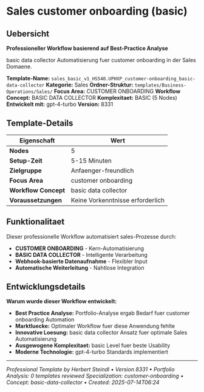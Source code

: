 # Sales customer onboarding (basic)

## Uebersicht

**Professioneller Workflow basierend auf Best-Practice Analyse**

basic data collector Automatisierung fuer customer onboarding in der Sales Domaene.

**Template-Name:** `sales_basic_v1_HS540.UPHXP_customer-onboarding_basic-data-collector`
**Kategorie:** Sales
**Ordner-Struktur:** `templates/Business-Operations/Sales/`
**Focus Area:** CUSTOMER ONBOARDING
**Workflow Concept:** BASIC DATA COLLECTOR
**Komplexitaet:** BASIC (5 Nodes)
**Entwickelt mit:** gpt-4-turbo
**Version:** 8331

## Template-Details

| **Eigenschaft** | **Wert** |
|------------------|----------|
| **Nodes** | 5 |
| **Setup-Zeit** | 5-15 Minuten |
| **Zielgruppe** | Anfaenger-freundlich |
| **Focus Area** | customer onboarding |
| **Workflow Concept** | basic data collector |
| **Voraussetzungen** | Keine Vorkenntnisse erforderlich |

## Funktionalitaet

Dieser professionelle Workflow automatisiert sales-Prozesse durch:
- **CUSTOMER ONBOARDING** - Kern-Automatisierung
- **BASIC DATA COLLECTOR** - Intelligente Verarbeitung
- **Webhook-basierte Datenaufnahme** - Flexibler Input
- **Automatische Weiterleitung** - Nahtlose Integration

## Entwicklungsdetails

**Warum wurde dieser Workflow entwickelt:**
- **Best Practice Analyse:** Portfolio-Analyse ergab Bedarf fuer customer onboarding Automation
- **Marktluecke:** Optimaler Workflow fuer diese Anwendung fehlte
- **Innovative Loesung:** basic data collector Ansatz fuer optimale Sales Automatisierung
- **Ausgewogene Komplexitaet:** basic Level fuer beste Usability
- **Moderne Technologie:** gpt-4-turbo Standards implementiert

---

*Professional Template by Herbert Steindl • Version 8331 • Portfolio Analysis: 0 templates reviewed*
*Specialization: customer-onboarding • Concept: basic-data-collector • Created: 2025-07-14T06:24*